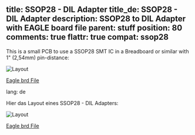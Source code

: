 title: SSOP28 - DIL Adapter
title_de: SSOP28 - DIL Adapter
description: SSOP28 to DIL Adapter with EAGLE board file
parent: stuff
position: 80
comments: true
flattr: true
compat: ssop28
---

This is a small PCB to use a SSOP28 SMT IC in a Breadboard or similar with 1" (2,54mm) pin-distance:

![Layout][1]

[Eagle brd File][2]

 [1]: /img/ssop28.png
 [2]: /files/ssop28.brd

lang: de

Hier das Layout eines SSOP28 - DIL Adapters:

![Layout][1]

[Eagle brd File][2]

 [1]: /img/ssop28.png
 [2]: /files/ssop28.brd
